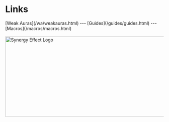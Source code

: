 <h1>Links</h1>
[Weak Auras](/wa/weakauras.html) --- [Guides](/guides/guides.html) --- [Macros](/macros/macros.html)
<br/><br/>
<img src="https://i.imgur.com/nR3YuZq.jpg" alt="Synergy Effect Logo" width="512" height="256" class="center">
